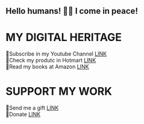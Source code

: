 ## Hello humans! 👋🧿 I come in peace! 

# MY DIGITAL HERITAGE
🧿Subscribe in my Youtube Channel [LINK](https://www.youtube.com/@SamuelCavalcantiCosta/videos?sub_confirmation=1) <BR>
🧿Check my produtc in Hotmart [LINK](https://hotmart.com/en/marketplace/products?q=SAMUEL%20CAVALCANTI%20COSTA) <br>
🧿Read my books at Amazon [LINK](https://www.amazon.com/stores/Samuel-Cavalcanti-Costa/author/B0DQ8SPJVW?ref=ap_rdr&isDramIntegrated=true&shoppingPortalEnabled=true) <br>

# SUPPORT MY WORK
🧿Send me a gift [LINK](https://www.mercadolivre.com.br/presentes/presentei-me-8u5sv) <br>
🧿Donate [LINK](link.mercadopago.com.br/samuelccosta1991)

